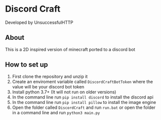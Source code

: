 # Discord Craft
Developed by UnsuccessfulHTTP
## About
This is a 2D inspired version of minecraft ported to a discord bot
## How to set up
1. First clone the repository and unzip it
1. Create an enviroment variable called `DiscordCraftBotToken` where the value will be your discord bot token
1. Install python 3.7+ (It will not run on older versions)
1. In the command line run `pip install discord` to install the discord api
1. In the command line run `pip install pillow` to install the image engine
1. Open the folder called `DiscordCraft` and run `run.bat` or open the folder in a command line and run `python3 main.py`